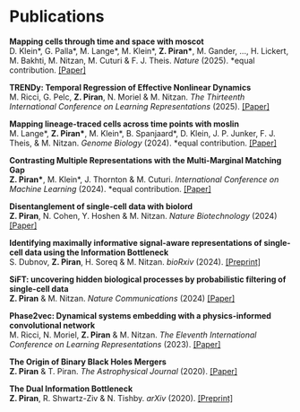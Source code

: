 # Publications

__Mapping cells through time and space with moscot__\
D. Klein*, G. Palla*, M. Lange*, M. Klein*, __Z. Piran*__, M. Gander, ..., H. Lickert, M. Bakhti, M. Nitzan, M. Cuturi \& F. J. Theis. _Nature_ (2025). *equal contribution. [[Paper]](https://doi.org/10.1038/s41586-024-08453-2)

__TRENDy: Temporal Regression of Effective Nonlinear Dynamics__\
M. Ricci, G. Pelc, __Z. Piran__, N. Moriel \& M. Nitzan. _The Thirteenth International Conference on Learning Representations_ (2025). [[Paper]](https://doi.org/10.48550/arXiv.2412.0349)

__Mapping lineage-traced cells across time points with moslin__\
M. Lange*, __Z. Piran*__, M. Klein*, B. Spanjaard*, D. Klein, J. P. Junker, F. J. Theis, \& M. Nitzan. _Genome Biology_ (2024). *equal contribution. [[Paper]](https://doi.org/10.1186/s13059-024-03422-4)

__Contrasting Multiple Representations with the Multi-Marginal Matching Gap__\
__Z. Piran*__, M. Klein*, J. Thornton \& M. Cuturi. _International Conference on Machine Learning_ (2024). *equal contribution. [[Paper]](https://proceedings.mlr.press/v235/piran24a.html)

__Disentanglement of single-cell data with biolord__\
__Z. Piran__, N. Cohen, Y. Hoshen \& M. Nitzan. _Nature Biotechnology_ (2024) [[Paper]](https://doi.org/10.1038/s41587-023-02079-x)

__Identifying maximally informative signal-aware representations of single-cell data using the Information Bottleneck__\
S. Dubnov, __Z. Piran__, H. Soreq \& M. Nitzan. _bioRxiv_ (2024). [[Preprint]](https://doi.org/10.1101/2024.05.22.595292)

__SiFT: uncovering hidden biological processes by probabilistic filtering of single-cell data__\
__Z. Piran__ \& M. Nitzan. _Nature Communications_ (2024) [[Paper]](https://doi.org/10.1038/s41467-024-44757-7)


__Phase2vec: Dynamical systems embedding with a physics-informed convolutional network__\
M. Ricci, N. Moriel, __Z. Piran__ \& M. Nitzan. _The Eleventh International Conference on Learning Representations_ (2023). [[Paper]](https://openreview.net/forum?id=z9C5dGip90)

__The Origin of Binary Black Holes Mergers__\
__Z. Piran__ \& T. Piran. _The Astrophysical Journal_ (2020). [[Paper]](https://iopscience.iop.org/article/10.3847/1538-4357/ab792a)

__The Dual Information Bottleneck__\
__Z. Piran__, R. Shwartz-Ziv \& N. Tishby. _arXiv_ (2020). [[Preprint]](https://arxiv.org/abs/2006.04641)
